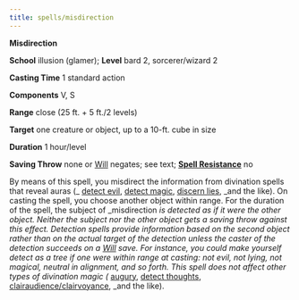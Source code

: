 ```yaml
---
title: spells/misdirection
---
```

 **Misdirection**

**School** illusion (glamer); **Level** bard 2, sorcerer/wizard 2

**Casting Time** 1 standard action

**Components** V, S

**Range** close (25 ft. + 5 ft./2 levels)

**Target** one creature or object, up to a 10-ft. cube in size

**Duration** 1 hour/level

**Saving Throw** none or [Will](../combat#_will) negates; see text; **[Spell Resistance](../glossary#_spell-resistance)** no

By means of this spell, you misdirect the information from divination spells that reveal auras (_ [detect evil](detectEvil#_detect-evil), [detect magic](detectMagic#_detect-magic), [discern lies](discernLies#_discern-lies), _and the like). On casting the spell, you choose another object within range. For the duration of the spell, the subject of _misdirection _is detected as if it were the other object. Neither the subject nor the other object gets a saving throw against this effect. Detection spells provide information based on the second object rather than on the actual target of the detection unless the caster of the detection succeeds on a [Will](../combat#_will) save. For instance, you could make yourself detect as a tree if one were within range at casting: not evil, not lying, not magical, neutral in alignment, and so forth. This spell does not affect other types of divination magic (_ [augury](augury#_augury), [detect thoughts](detectThoughts#_detect-thoughts), [clairaudience/clairvoyance](clairaudienceClairvoyance#_clairaudience-clairvoyance), _and the like).

